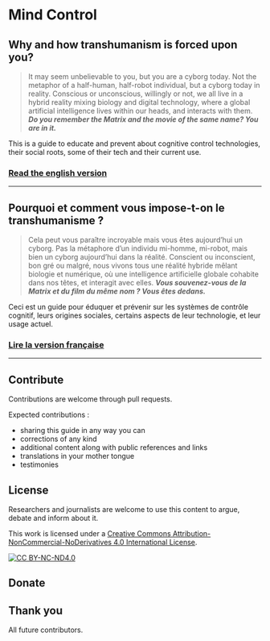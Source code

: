 # Mind Control

## Why and how transhumanism is forced upon you?

> It may seem unbelievable to you, but you are a cyborg today. Not the metaphor of a half-human, half-robot individual, but a cyborg today in reality. Conscious or unconscious, willingly or not, we all live in a hybrid reality mixing biology and digital technology, where a global artificial intelligence lives within our heads, and interacts with them. ***Do you remember the Matrix and the movie of the same name? You are in it.***

This is a guide to educate and prevent about cognitive control technologies, their social roots, some of their tech and their current use.

### [Read the english version](2021-Mind_Control-EN.md)
---

## Pourquoi et comment vous impose-t-on le transhumanisme ? 

> Cela peut vous paraître incroyable mais vous êtes aujourd’hui un cyborg. Pas la métaphore d’un individu mi-homme, mi-robot, mais bien un cyborg aujourd’hui dans la réalité. Conscient ou inconscient, bon gré ou malgré, nous vivons tous une réalité hybride mêlant biologie et numérique, où une intelligence artificielle globale cohabite dans nos têtes, et interagit avec elles. ***Vous souvenez-vous de la Matrix et du film du même nom ? Vous êtes dedans.***

Ceci est un guide pour éduquer et prévenir sur les systèmes de contrôle cognitif, leurs origines sociales, certains aspects de leur technologie, et leur usage actuel.

### [Lire la version française](2021-Mind_Control-FR.md)

---

## Contribute

Contributions are welcome through pull requests.

Expected contributions :
- sharing this guide in any way you can
- corrections of any kind
- additional content along with public references and links
- translations in your mother tongue
- testimonies

## License

Researchers and journalists are welcome to use this content to argue, debate and inform about it.

This work is licensed under a [Creative Commons Attribution-NonCommercial-NoDerivatives 4.0 International License][cc-by-nc-nd].

[![CC BY-NC-ND4.0][cc-by-nc-nd-shield]][cc-by-nc-nd]

[cc-by-nc-nd]: http://creativecommons.org/licenses/by-nc-nd/4.0/
[cc-by-nc-nd-image]: https://i.creativecommons.org/l/by-nc-nd/4.0/88x31.png
[cc-by-nc-nd-shield]: https://i.creativecommons.org/l/by-nc-nd/4.0/88x31.png

## Donate

## Thank you

All future contributors.